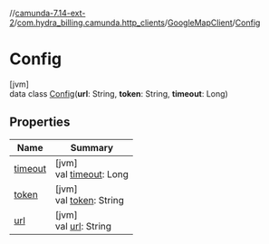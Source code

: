 //[camunda-7.14-ext-2](../../../../index.md)/[com.hydra_billing.camunda.http_clients](../../index.md)/[GoogleMapClient](../index.md)/[Config](index.md)

# Config

[jvm]\
data class [Config](index.md)(**url**: String, **token**: String, **timeout**: Long)

## Properties

| Name | Summary |
|---|---|
| [timeout](timeout.md) | [jvm]<br>val [timeout](timeout.md): Long |
| [token](token.md) | [jvm]<br>val [token](token.md): String |
| [url](url.md) | [jvm]<br>val [url](url.md): String |

